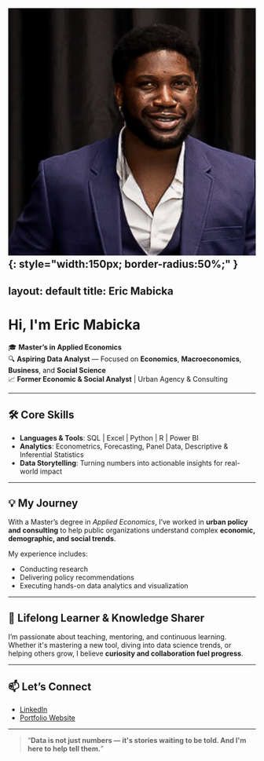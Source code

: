 ![Eric Mabicka](profile.jpg){: style="width:150px; border-radius:50%;" }
---
layout: default
title: Eric Mabicka
---

# Hi, I'm Eric Mabicka

🎓 **Master’s in Applied Economics**  
🔍 **Aspiring Data Analyst** — Focused on **Economics**, **Macroeconomics**, **Business**, and **Social Science**  
📈 **Former Economic & Social Analyst** | Urban Agency & Consulting

---

## 🛠️ Core Skills

- **Languages & Tools**: SQL | Excel | Python | R | Power BI  
- **Analytics**: Econometrics, Forecasting, Panel Data, Descriptive & Inferential Statistics  
- **Data Storytelling**: Turning numbers into actionable insights for real-world impact  

---

## 💡 My Journey

With a Master’s degree in *Applied Economics*, I’ve worked in **urban policy and consulting** to help public organizations understand complex **economic, demographic, and social trends**.

My experience includes:  
- Conducting research  
- Delivering policy recommendations  
- Executing hands-on data analytics and visualization

---

## 🌱 Lifelong Learner & Knowledge Sharer

I’m passionate about teaching, mentoring, and continuous learning.  
Whether it's mastering a new tool, diving into data science trends, or helping others grow, I believe **curiosity and collaboration fuel progress**.

---

## 📫 Let’s Connect

- [LinkedIn](https://www.linkedin.com/in/ericmabicka/)  
- [Portfolio Website](https://ericmabicka.github.io)

---

> “**Data is not just numbers — it's stories waiting to be told. And I'm here to help tell them.**”
